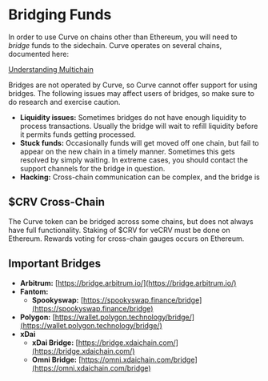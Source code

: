 # Bridging Funds

In order to use Curve on chains other than Ethereum, you will need to _bridge_ funds to the sidechain. Curve operates on several chains, documented here:

[Understanding Multichain](/multichain/understanding-multichain)

Bridges are not operated by Curve, so Curve cannot offer support for using bridges. The following issues may affect users of bridges, so make sure to do research and exercise caution.

*   **Liquidity issues:** Sometimes bridges do not have enough liquidity to process transactions. Usually the bridge will wait to refill liquidity before it permits funds getting processed.
*   **Stuck funds:** Occasionally funds will get moved off one chain, but fail to appear on the new chain in a timely manner. Sometimes this gets resolved by simply waiting. In extreme cases, you should contact the support channels for the bridge in question.
*   **Hacking:** Cross-chain communication can be complex, and the bridge is
    
## $CRV Cross-Chain

The Curve token can be bridged across some chains, but does not always have full functionality. Staking of $CRV for veCRV must be done on Ethereum. Rewards voting for cross-chain gauges occurs on Ethereum.

## Important Bridges

*   **Arbitrum:** [https://bridge.arbitrum.io/](https://bridge.arbitrum.io/)​
*   **Fantom:**​
    *   **Spookyswap:** [https://spookyswap.finance/bridge](https://spookyswap.finance/bridge)​
*   **Polygon:** [https://wallet.polygon.technology/bridge/](https://wallet.polygon.technology/bridge/)​
*   **xDai**
    *   **xDai Bridge:** [https://bridge.xdaichain.com/](https://bridge.xdaichain.com/)​
    *   **Omni Bridge:** [https://omni.xdaichain.com/bridge](https://omni.xdaichain.com/bridge)​
